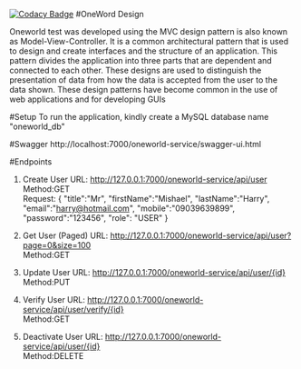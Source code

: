 [![Codacy Badge](https://app.codacy.com/project/badge/Grade/71370fd936c7430ab1ee232522dfb6f8)](https://www.codacy.com/gh/mishaelharry/OneWord/dashboard?utm_source=github.com&amp;utm_medium=referral&amp;utm_content=mishaelharry/OneWord&amp;utm_campaign=Badge_Grade)
#OneWord Design

Oneworld test was developed using the MVC design pattern is also known as Model-View-Controller. It is a common architectural pattern that is used to design and create interfaces and the structure of an application.
This pattern divides the application into three parts that are dependent and connected to each other. These designs are used to distinguish the presentation of data from how the data is accepted from the user to the 
data shown. These design patterns have become common in the use of web applications and for developing GUIs

#Setup
To run the application, kindly create a MySQL database name "oneworld_db"

#Swagger
http://localhost:7000/oneworld-service/swagger-ui.html

#Endpoints
1.  Create User
URL: http://127.0.0.1:7000/oneworld-service/api/user<br>
Method:GET<br>
Request:
{
    "title":"Mr",
    "firstName":"Mishael",
    "lastName":"Harry",
    "email":"harry@hotmail.com",
    "mobile":"09039639899",
    "password":"123456",
    "role": "USER"
}

2.  Get User (Paged)
URL: http://127.0.0.1:7000/oneworld-service/api/user?page=0&size=100 <br>
Method:GET<br>

3.  Update User
URL: http://127.0.0.1:7000/oneworld-service/api/user/{id} <br>
Method:PUT<br>

4.  Verify User
URL: http://127.0.0.1:7000/oneworld-service/api/user/verify/{id}<br>
Method:GET<br>

5.  Deactivate User
URL: http://127.0.0.1:7000/oneworld-service/api/user/{id}<br>
Method:DELETE<br>
